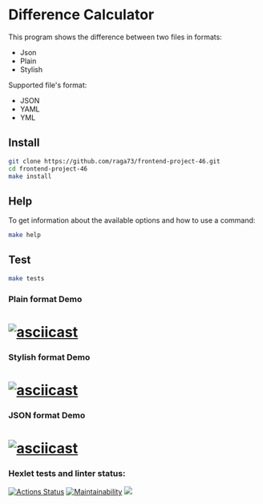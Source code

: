 # Difference Calculator
This program shows the difference between two files in formats:
  - Json
  - Plain
  - Stylish

Supported file's format:
  - JSON
  - YAML
  - YML

## Install
```sh
git clone https://github.com/raga73/frontend-project-46.git
cd frontend-project-46
make install
```
## Help
To get information about the available options and how to use a command:
```sh
make help
```

## Test
```sh
make tests
```
### Plain format Demo
[![asciicast](https://asciinema.org/a/693915.svg)](https://asciinema.org/a/693915)
=
### Stylish format Demo
[![asciicast](https://asciinema.org/a/693917.svg)](https://asciinema.org/a/693917)
=
### JSON format Demo
[![asciicast](https://asciinema.org/a/693918.svg)](https://asciinema.org/a/693918)
=

### Hexlet tests and linter status:
[![Actions Status](https://github.com/raga73/frontend-project-46/actions/workflows/hexlet-check.yml/badge.svg)](https://github.com/raga73/frontend-project-46/actions) [![Maintainability](https://api.codeclimate.com/v1/badges/2a9aacb2892dfc3a5ec8/maintainability)](https://codeclimate.com/github/raga73/frontend-project-46/maintainability)
<a href="https://codeclimate.com/github/raga73/frontend-project-46/test_coverage"><img src="https://api.codeclimate.com/v1/badges/2a9aacb2892dfc3a5ec8/test_coverage" /></a>
